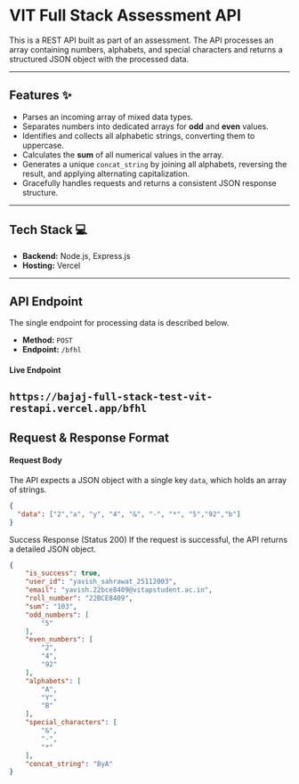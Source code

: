 # VIT Full Stack Assessment API

This is a REST API built as part of an assessment. The API processes an array containing numbers, alphabets, and special characters and returns a structured JSON object with the processed data.

---

## Features ✨

* Parses an incoming array of mixed data types.
* Separates numbers into dedicated arrays for **odd** and **even** values.
* Identifies and collects all alphabetic strings, converting them to uppercase.
* Calculates the **sum** of all numerical values in the array.
* Generates a unique `concat_string` by joining all alphabets, reversing the result, and applying alternating capitalization.
* Gracefully handles requests and returns a consistent JSON response structure.

---

## Tech Stack 💻

* **Backend:** Node.js, Express.js
* **Hosting:** Vercel

---

## API Endpoint

The single endpoint for processing data is described below.

* **Method:** `POST`
* **Endpoint:** `/bfhl`

#### Live Endpoint
`https://bajaj-full-stack-test-vit-restapi.vercel.app/bfhl` 
---

## Request & Response Format

#### Request Body

The API expects a JSON object with a single key `data`, which holds an array of strings.

```json
{
  "data": ["2","a", "y", "4", "&", "-", "*", "5","92","b"]
}
```

Success Response (Status 200)
If the request is successful, the API returns a detailed JSON object.

```json
{
    "is_success": true,
    "user_id": "yavish_sahrawat_25112003",
    "email": "yavish.22bce8409@vitapstudent.ac.in",
    "roll_number": "22BCE8409",
    "sum": "103",
    "odd_numbers": [
        "5"
    ],
    "even_numbers": [
        "2",
        "4",
        "92"
    ],
    "alphabets": [
        "A",
        "Y",
        "B"
    ],
    "special_characters": [
        "&",
        "-",
        "*"
    ],
    "concat_string": "ByA"
}
```
